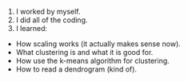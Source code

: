 1. I worked by myself.
2. I did all of the coding.
3. I learned:
  - How scaling works (it actually makes sense now).
  - What clustering is and what it is good for.
  - How use the k-means algorithm for clustering.
  - How to read a dendrogram (kind of).
